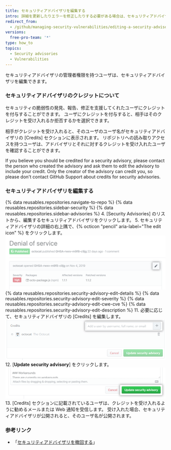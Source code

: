 ```yaml
---
title: セキュリティアドバイザリを編集する
intro: 詳細を更新したりエラーを修正したりする必要がある場合は、セキュリティアドバイザリのメタデータと説明を編集できます。
redirect_from:
  - /github/managing-security-vulnerabilities/editing-a-security-advisory
versions:
  free-pro-team: '*'
type: how_to
topics:
  - Security advisories
  - Vulnerabilities
---
```


セキュリティアドバイザリの管理者権限を持つユーザは、セキュリティアドバイザリを編集できます。

### セキュリティアドバイザリのクレジットについて

セキュリティの脆弱性の発見、報告、修正を支援してくれたユーザにクレジットを付与することができます。 ユーザにクレジットを付与すると、相手はそのクレジットを受け入れるか拒否するかを選択できます。

相手がクレジットを受け入れると、そのユーザのユーザ名がセキュリティアドバイザリの [Credits] セクションに表示されます。 リポジトリへの読み取りアクセスを持つユーザは、アドバイザリとそれに対するクレジットを受け入れたユーザを確認することができます。

If you believe you should be credited for a security advisory, please contact the person who created the advisory and ask them to edit the advisory to include your credit. Only the creator of the advisory can credit you, so please don't contact GitHub Support about credits for security advisories.

### セキュリティアドバイザリを編集する

{% data reusables.repositories.navigate-to-repo %}
{% data reusables.repositories.sidebar-security %}
{% data reusables.repositories.sidebar-advisories %}
4. [Security Advisories] のリストから、編集するセキュリティアドバイザリをクリックします。
5. セキュリティアドバイザリの詳細の右上隅で、{% octicon "pencil" aria-label="The edit icon" %} をクリックします。 ![セキュリティアドバイザリの [Edit] ボタン](/assets/images/help/security/security-advisory-edit-button.png)
{% data reusables.repositories.security-advisory-edit-details %}
{% data reusables.repositories.security-advisory-edit-severity %}
{% data reusables.repositories.security-advisory-edit-cwe-cve %}
{% data reusables.repositories.security-advisory-edit-description %}
11. 必要に応じて、セキュリティアドバイザリの [Credits] を編集します。 ![セキュリティアドバイザリのクレジット](/assets/images/help/security/security-advisory-credits.png)
12. [**Update security advisory**] をクリックします。 ![[Add] ボタン](/assets/images/help/security/update-advisory-button.png)
13. [Credits] セクションに記載されているユーザは、クレジットを受け入れるように勧めるメールまたは Web 通知を受信します。 受け入れた場合、セキュリティアドバイザリが公開されると、そのユーザ名が公開されます。

### 参考リンク

- 「[セキュリティアドバイザリを撤回する](/github/managing-security-vulnerabilities/withdrawing-a-security-advisory)」

